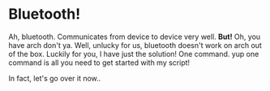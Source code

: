 # Bluetooth!
Ah, bluetooth. Communicates from device to device very well. **But!** Oh, you have arch don't ya.
Well, unlucky for us, bluetooth doesn't work on arch out of the box. 
Luckily for you, I have just the solution!
One command. yup one command is all you need to get started with my script!

In fact, let's go over it now..
